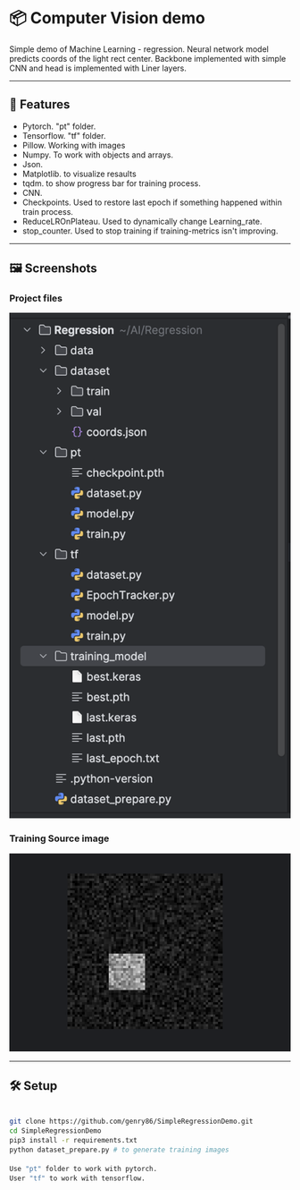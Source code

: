 # 📦 Computer Vision demo

Simple demo of Machine Learning - regression. 
Neural network model predicts coords of the light rect center. 
Backbone implemented with simple CNN and head is implemented with Liner layers.


---

## 🚀 Features

- Pytorch. "pt" folder.
- Tensorflow. "tf" folder.
- Pillow. Working with images
- Numpy. To work with objects and arrays.
- Json. 
- Matplotlib. to visualize resaults 
- tqdm. to show progress bar for training process.
- CNN.
- Checkpoints. Used to restore last epoch if something happened within train process.
- ReduceLROnPlateau. Used to dynamically change Learning_rate.
- stop_counter. Used to stop training if training-metrics isn't improving. 

---

## 🖼 Screenshots

### Project files

![Screen1](images/folder_structure.png)

### Training Source image

![Screen2](images/reg_image.png)

---

## 🛠 Setup

```bash

git clone https://github.com/genry86/SimpleRegressionDemo.git
cd SimpleRegressionDemo
pip3 install -r requirements.txt
python dataset_prepare.py # to generate training images

Use "pt" folder to work with pytorch. 
User "tf" to work with tensorflow.
